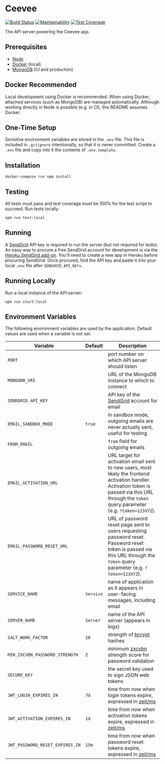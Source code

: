 # Ceevee

[![Build Status](https://travis-ci.org/randallmorey/ceevee.svg?branch=master)](https://travis-ci.org/randallmorey/ceevee)
[![Maintainability](https://api.codeclimate.com/v1/badges/c036800b871740c7cbf1/maintainability)](https://codeclimate.com/github/randallmorey/ceevee/maintainability)
[![Test Coverage](https://api.codeclimate.com/v1/badges/c036800b871740c7cbf1/test_coverage)](https://codeclimate.com/github/randallmorey/ceevee/test_coverage)

The API server powering the Ceevee app.


## Prerequisites

- [Node][node]
- [Docker][docker] (local)
- [MongoDB][mongodb] (CI and production)


## Docker Recommended

Local development using Docker is recommended.  When using Docker, attached
services (such as MongoDB) are managed automatically.  Although working directly
in Node is possible (e.g. in CI), this README assumes Docker.


## One-Time Setup

Sensitive environment variables are stored in the `.env` file.  This file is
included in `.gitignore` intentionally, so that it is never committed.
Create a `.env` file and copy into it the contents of `.env.template`.


## Installation

```
docker-compose run npm install
```


## Testing

All tests must pass and test coverage must be 100% for the test script
to succeed.  Run tests locally:

```
npm run test:local
```


## Running

A [SendGrid][sendgrid] API key is required to run the server (but not required
for tests).  An easy way to procure a free SendGrid account for development
is via the [Heroku SendGrid add-on][heroku-sendgrid].  You'll need to create a
new app in Heroku before procuring SendGrid.  Once procured, find the API key
and paste it into your local `.env` file after `SENDGRID_API_KEY=`.


## Running Locally

Run a local instance of the API server:

```
npm run start:local
```


## Environment Variables

The following environment variables are used by the application.  Default values
are used when a variable is not set.

| Variable | Default | Description |
| --- | --- | --- |
| `PORT` | | port number on which API server should listen |
| `MONGODB_URI` | | URL of the MongoDB instance to which to connect |
| `SENDGRID_API_KEY` | | API key of the [SendGrid][sendgrid] account for email |
| `EMAIL_SANDBOX_MODE` | `true` | in sandbox mode, outgoing emails are never actually sent, useful for testing |
| `FROM_EMAIL` | | `from` field for outgoing emails |
| `EMAIL_ACTIVATION_URL` | | URL target for activation email sent to new users, most likely the frontend activation handler.  Activation token is passed via this URL through the `token` query parameter (e.g. `?token=123XYZ`). |
| `EMAIL_PASSWORD_RESET_URL` | | URL of password reset page sent to users requesting password reset.  Password reset token is passed via this URL through the `token` query parameter (e.g. `?token=123XYZ`). |
| `SERVICE_NAME` | `Service` | name of application as it appears in user-facing messages, including email |
| `SERVER_NAME` | `Server` | name of the API server (appears in logs) |
| `SALT_WORK_FACTOR` | `10` | strength of [bcrypt][bcrypt] hashes |
| `MIN_ZXCVBN_PASSWORD_STRENGTH` | `2` | minimum [zxcvbn][zxcvbn] strength score for password validation |
| `SECURE_KEY` |  | the secret key used to sign JSON web tokens |
| `JWT_LOGIN_EXPIRES_IN` | `7d` | time from _now_ when login tokens expire, expressed in [zeit/ms][zeit/ms] |
| `JWT_ACTIVATION_EXPIRES_IN` | `1d` | time from _now_ when activation tokens expire, expressed in [zeit/ms][zeit/ms] |
| `JWT_PASSWORD_RESET_EXPIRES_IN` | `15m` | time from _now_ when password reset tokens expire, expressed in [zeit/ms][zeit/ms] |


[docker]: https://www.docker.com
[node]: https://nodejs.org
[mongodb]: https://www.mongodb.com
[sendgrid]: https://sendgrid.com
[heroku-sendgrid]: https://elements.heroku.com/addons/sendgrid
[bcrypt]: https://www.npmjs.com/package/bcrypt
[zxcvbn]: https://github.com/dropbox/zxcvbn
[zeit/ms]: https://github.com/zeit/ms
